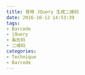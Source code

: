 ```yaml
---
title: 使用 JQuery 生成二维码
date: 2016-10-12 14:53:39
tags:
- Barcode
- jQuery
- 条形码
- 二维码
categories:
- Technique
- Barcode
---
```


